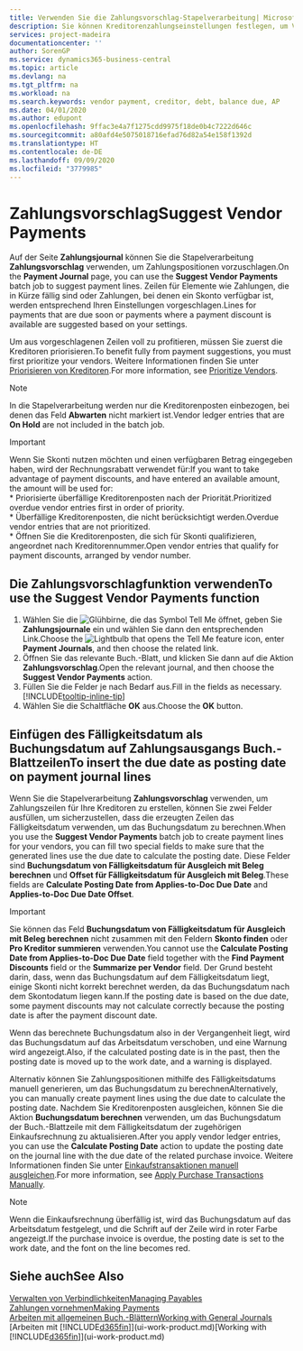 ```yaml
---
title: Verwenden Sie die Zahlungsvorschlag-Stapelverarbeitung| Microsoft Docs
description: Sie können Kreditorenzahlungseinstellungen festlegen, um Vorschläge für Zahlungen zu erhalten, die in Kürze fällig sind oder für die ein Rabatt verfügbar ist.
services: project-madeira
documentationcenter: ''
author: SorenGP
ms.service: dynamics365-business-central
ms.topic: article
ms.devlang: na
ms.tgt_pltfrm: na
ms.workload: na
ms.search.keywords: vendor payment, creditor, debt, balance due, AP
ms.date: 04/01/2020
ms.author: edupont
ms.openlocfilehash: 9ffac3e4a7f1275cdd9975f18de0b4c7222d646c
ms.sourcegitcommit: a80afd4e5075018716efad76d82a54e158f1392d
ms.translationtype: HT
ms.contentlocale: de-DE
ms.lasthandoff: 09/09/2020
ms.locfileid: "3779985"
---
```

# <a name="suggest-vendor-payments"></a><span data-ttu-id="a13da-103">Zahlungsvorschlag</span><span class="sxs-lookup"><span data-stu-id="a13da-103">Suggest Vendor Payments</span></span>
<span data-ttu-id="a13da-104">Auf der Seite **Zahlungsjournal** können Sie die Stapelverarbeitung **Zahlungsvorschlag** verwenden, um Zahlungspositionen vorzuschlagen.</span><span class="sxs-lookup"><span data-stu-id="a13da-104">On the **Payment Journal** page, you can use the **Suggest Vendor Payments** batch job to suggest payment lines.</span></span> <span data-ttu-id="a13da-105">Zeilen für Elemente wie Zahlungen, die in Kürze fällig sind oder Zahlungen, bei denen ein Skonto verfügbar ist, werden entsprechend Ihren Einstellungen vorgeschlagen.</span><span class="sxs-lookup"><span data-stu-id="a13da-105">Lines for payments that are due soon or payments where a payment discount is available are suggested based on your settings.</span></span>

<span data-ttu-id="a13da-106">Um aus vorgeschlagenen Zeilen voll zu profitieren, müssen Sie zuerst die Kreditoren priorisieren.</span><span class="sxs-lookup"><span data-stu-id="a13da-106">To benefit fully from payment suggestions, you must first prioritize your vendors.</span></span> <span data-ttu-id="a13da-107">Weitere Informationen finden Sie unter [Priorisieren von Kreditoren](purchasing-how-prioritize-vendors.md).</span><span class="sxs-lookup"><span data-stu-id="a13da-107">For more information, see [Prioritize Vendors](purchasing-how-prioritize-vendors.md).</span></span>  

> [!NOTE]  
> <span data-ttu-id="a13da-108">In die Stapelverarbeitung werden nur die Kreditorenposten einbezogen, bei denen das Feld **Abwarten** nicht markiert ist.</span><span class="sxs-lookup"><span data-stu-id="a13da-108">Vendor ledger entries that are **On Hold** are not included in the batch job.</span></span>  

> [!IMPORTANT]  
>   <span data-ttu-id="a13da-109">Wenn Sie Skonti nutzen möchten und einen verfügbaren Betrag eingegeben haben, wird der Rechnungsrabatt verwendet für:</span><span class="sxs-lookup"><span data-stu-id="a13da-109">If you want to take advantage of payment discounts, and have entered an available amount, the amount will be used for:</span></span>  
    * <span data-ttu-id="a13da-110">Priorisierte überfällige Kreditorenposten nach der Priorität.</span><span class="sxs-lookup"><span data-stu-id="a13da-110">Prioritized overdue vendor entries first in order of priority.</span></span>   
    * <span data-ttu-id="a13da-111">Überfällige Kreditorenposten, die nicht berücksichtigt werden.</span><span class="sxs-lookup"><span data-stu-id="a13da-111">Overdue vendor entries that are not prioritized.</span></span>  
    * <span data-ttu-id="a13da-112">Öffnen Sie die Kreditorenposten, die sich für Skonti qualifizieren, angeordnet nach Kreditorennummer.</span><span class="sxs-lookup"><span data-stu-id="a13da-112">Open vendor entries that qualify for payment discounts, arranged by vendor number.</span></span>  

## <a name="to-use-the-suggest-vendor-payments-function"></a><span data-ttu-id="a13da-113">Die Zahlungsvorschlagfunktion verwenden</span><span class="sxs-lookup"><span data-stu-id="a13da-113">To use the Suggest Vendor Payments function</span></span>
1. <span data-ttu-id="a13da-114">Wählen Sie die ![Glühbirne, die das Symbol Tell Me öffnet](media/ui-search/search_small.png "Sagen Sie mir, was Sie tun wollen"), geben Sie **Zahlungsjournale** ein und wählen Sie dann den entsprechenden Link.</span><span class="sxs-lookup"><span data-stu-id="a13da-114">Choose the ![Lightbulb that opens the Tell Me feature](media/ui-search/search_small.png "Tell me what you want to do") icon, enter **Payment Journals**, and then choose the related link.</span></span>  
2. <span data-ttu-id="a13da-115">Öffnen Sie das relevante Buch.-Blatt, und klicken Sie dann auf die Aktion **Zahlungsvorschlag**.</span><span class="sxs-lookup"><span data-stu-id="a13da-115">Open the relevant journal, and then choose the **Suggest Vendor Payments** action.</span></span>  
3. <span data-ttu-id="a13da-116">Füllen Sie die Felder je nach Bedarf aus.</span><span class="sxs-lookup"><span data-stu-id="a13da-116">Fill in the fields as necessary.</span></span> [!INCLUDE[tooltip-inline-tip](includes/tooltip-inline-tip_md.md)]  
4. <span data-ttu-id="a13da-117">Wählen Sie die Schaltfläche **OK** aus.</span><span class="sxs-lookup"><span data-stu-id="a13da-117">Choose the **OK** button.</span></span>  

## <a name="to-insert-the-due-date-as-posting-date-on-payment-journal-lines"></a><span data-ttu-id="a13da-118">Einfügen des Fälligkeitsdatum als Buchungsdatum auf Zahlungsausgangs Buch.-Blattzeilen</span><span class="sxs-lookup"><span data-stu-id="a13da-118">To insert the due date as posting date on payment journal lines</span></span>
<span data-ttu-id="a13da-119">Wenn Sie die Stapelverarbeitung **Zahlungsvorschlag** verwenden, um Zahlungszeilen für Ihre Kreditoren zu erstellen, können Sie zwei Felder ausfüllen, um sicherzustellen, dass die erzeugten Zeilen das Fälligkeitsdatum verwenden, um das Buchungsdatum zu berechnen.</span><span class="sxs-lookup"><span data-stu-id="a13da-119">When you use the **Suggest Vendor Payments** batch job to create payment lines for your vendors, you can fill two special fields to make sure that the generated lines use the due date to calculate the posting date.</span></span> <span data-ttu-id="a13da-120">Diese Felder sind **Buchungsdatum von Fälligkeitsdatum für Ausgleich mit Beleg berechnen** und **Offset für Fälligkeitsdatum für Ausgleich mit Beleg**.</span><span class="sxs-lookup"><span data-stu-id="a13da-120">These fields are **Calculate Posting Date from Applies-to-Doc Due Date** and **Applies-to-Doc Due Date Offset**.</span></span>  

> [!IMPORTANT]  
>   <span data-ttu-id="a13da-121">Sie können das Feld **Buchungsdatum von Fälligkeitsdatum für Ausgleich mit Beleg berechnen** nicht zusammen mit den Feldern **Skonto finden** oder **Pro Kreditor summieren** verwenden.</span><span class="sxs-lookup"><span data-stu-id="a13da-121">You cannot use the **Calculate Posting Date from Applies-to-Doc Due Date** field together with the **Find Payment Discounts** field or the **Summarize per Vendor** field.</span></span> <span data-ttu-id="a13da-122">Der Grund besteht darin, dass, wenn das Buchungsdatum auf dem Fälligkeitsdatum liegt, einige Skonti nicht korrekt berechnet werden, da das Buchungsdatum nach dem Skontodatum liegen kann.</span><span class="sxs-lookup"><span data-stu-id="a13da-122">If the posting date is based on the due date, some payment discounts may not calculate correctly because the posting date is after the payment discount date.</span></span>  

<span data-ttu-id="a13da-123">Wenn das berechnete Buchungsdatum also in der Vergangenheit liegt, wird das Buchungsdatum auf das Arbeitsdatum verschoben, und eine Warnung wird angezeigt.</span><span class="sxs-lookup"><span data-stu-id="a13da-123">Also, if the calculated posting date is in the past, then the posting date is moved up to the work date, and a warning is displayed.</span></span>  

<span data-ttu-id="a13da-124">Alternativ können Sie Zahlungspositionen mithilfe des Fälligkeitsdatums manuell generieren, um das Buchungsdatum zu berechnen</span><span class="sxs-lookup"><span data-stu-id="a13da-124">Alternatively, you can manually create payment lines using the due date to calculate the posting date.</span></span> <span data-ttu-id="a13da-125">Nachdem Sie Kreditorenposten ausgleichen, können Sie die Aktion **Buchungsdatum berechnen** verwenden, um das Buchungsdatum der Buch.-Blattzeile mit dem Fälligkeitsdatum der zugehörigen Einkaufsrechnung zu aktualisieren.</span><span class="sxs-lookup"><span data-stu-id="a13da-125">After you apply vendor ledger entries, you can use the **Calculate Posting Date** action to update the posting date on the journal line with the due date of the related purchase invoice.</span></span> <span data-ttu-id="a13da-126">Weitere Informationen finden Sie unter [Einkaufstransaktionen manuell ausgleichen](payables-how-apply-purchase-transactions-manually.md).</span><span class="sxs-lookup"><span data-stu-id="a13da-126">For more information, see [Apply Purchase Transactions Manually](payables-how-apply-purchase-transactions-manually.md).</span></span>  

> [!NOTE]  
>   <span data-ttu-id="a13da-127">Wenn die Einkaufsrechnung überfällig ist, wird das Buchungsdatum auf das Arbeitsdatum festgelegt, und die Schrift auf der Zeile wird in roter Farbe angezeigt.</span><span class="sxs-lookup"><span data-stu-id="a13da-127">If the purchase invoice is overdue, the posting date is set to the work date, and the font on the line becomes red.</span></span>  

## <a name="see-also"></a><span data-ttu-id="a13da-128">Siehe auch</span><span class="sxs-lookup"><span data-stu-id="a13da-128">See Also</span></span>
[<span data-ttu-id="a13da-129">Verwalten von Verbindlichkeiten</span><span class="sxs-lookup"><span data-stu-id="a13da-129">Managing Payables</span></span>](payables-manage-payables.md)  
[<span data-ttu-id="a13da-130">Zahlungen vornehmen</span><span class="sxs-lookup"><span data-stu-id="a13da-130">Making Payments</span></span>](payables-make-payments.md)  
[<span data-ttu-id="a13da-131">Arbeiten mit allgemeinen Buch.-Blättern</span><span class="sxs-lookup"><span data-stu-id="a13da-131">Working with General Journals</span></span>](ui-work-general-journals.md)  
<span data-ttu-id="a13da-132">[Arbeiten mit [!INCLUDE[d365fin](includes/d365fin_md.md)]](ui-work-product.md)</span><span class="sxs-lookup"><span data-stu-id="a13da-132">[Working with [!INCLUDE[d365fin](includes/d365fin_md.md)]](ui-work-product.md)</span></span>  
